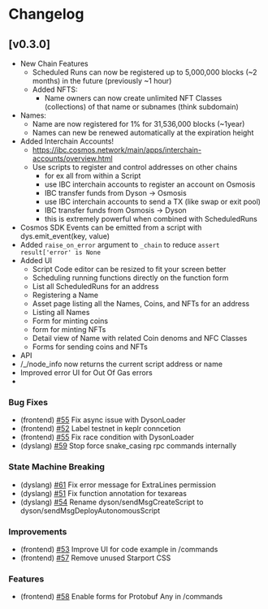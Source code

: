 <!--
Guiding Principles:

Changelogs are for humans, not machines.
There should be an entry for every single version.
The same types of changes should be grouped.
Versions and sections should be linkable.
The latest version comes first.
The release date of each version is displayed.
Mention whether you follow Semantic Versioning.

Usage:

Change log entries are to be added to the Unreleased section under the
appropriate stanza (see below). Each entry should ideally include a tag and
the Github issue reference in the following format:

* (<tag>) \#<issue-number> message

    The issue numbers will later be link-ified during the release process so you do
    not have to worry about including a link manually, but you can if you wish.

    Types of changes (Stanzas):

    "Features" for new features.
    "Improvements" for changes in existing functionality.
    "Deprecated" for soon-to-be removed features.
    "Bug Fixes" for any bug fixes.
    "Client Breaking" for breaking Protobuf, gRPC and REST routes used by end-users.
    "CLI Breaking" for breaking CLI commands.
    "API Breaking" for breaking exported APIs used by developers building on SDK.
    "State Machine Breaking" for any changes that result in a different AppState given same genesisState and txList.
    Ref: https://keepachangelog.com/en/1.0.0/
    -->

# Changelog

## [v0.3.0]
- New Chain Features
  - Scheduled Runs can now be registered up to 5,000,000 blocks (~2 months) in the future (previously ~1 hour)
  - Added NFTS:
    - Name owners can now create unlimited NFT Classes (collections) of that name or subnames (think subdomain)
 - Names:
   - Name are now registered for 1% for 31,536,000 blocks (~1year) 
   - Names can new be renewed automatically at the expiration height
 - Added Interchain Accounts!
   - https://ibc.cosmos.network/main/apps/interchain-accounts/overview.html
   - Use scripts to register and control addresses on other chains
     - for ex all from within a Script
     - use IBC interchain accounts to register an account on Osmosis
     - IBC transfer funds from Dyson -> Osmosis
     - use IBC interchain accounts to send a TX (like swap or exit pool)
     - IBC transfer funds from Osmosis -> Dyson
     - this is extremely powerful when combined with ScheduledRuns
 - Cosmos SDK Events can be emitted from a script with dys.emit_event(key, value)
 - Added `raise_on_error` argument to `_chain` to reduce `assert result['error' is None`
- Added UI
  - Script Code editor can be resized to fit your screen better  
  - Scheduling running functions directly on the function form
  - List all ScheduledRuns for an address
  - Registering a Name
  - Asset page listing all the Names, Coins, and NFTs for an address
  - Listing all Names
  - Form for minting coins
  - form for minting NFTs
  - Detail view of Name with related Coin denoms and NFC Classes
  - Forms for sending coins and NFTs
- API
 - /_/node_info now returns the current script address or name
 - Improved error UI for Out Of Gas errors
 - 


### Bug Fixes

* (frontend) [#55](https://gitlab.com/dysonproject/dyson/-/issues/55) Fix async issue with DysonLoader
* (frontend) [#52](https://gitlab.com/dysonproject/dyson/-/issues/52) Label testnet in keplr conncetion
* (frontend) [#55](https://gitlab.com/dysonproject/dyson/-/issues/55) Fix race condition with DysonLoader
* (dyslang) [#59](https://gitlab.com/dysonproject/dyson/-/issues/59) Stop force snake_casing rpc commands internally

### State Machine Breaking
* (dyslang) [#61](https://gitlab.com/dysonproject/dyson/-/issues/61) Fix error message for ExtraLines permission
* (dyslang) [#51](https://gitlab.com/dysonproject/dyson/-/issues/51) Fix function annotation for texareas
* (dyslang) [#54](https://gitlab.com/dysonproject/dyson/-/issues/54) Rename dyson/sendMsgCreateScript to dyson/sendMsgDeployAutonomousScript

### Improvements

* (frontend) [#53](https://gitlab.com/dysonproject/dyson/-/issues/53) Improve UI for code example in /commands
* (frontend) [#57](https://gitlab.com/dysonproject/dyson/-/issues/57) Remove unused Starport CSS

### Features
* (frontend) [#58](https://gitlab.com/dysonproject/dyson/-/issues/58) Enable forms for Protobuf Any in /commands

